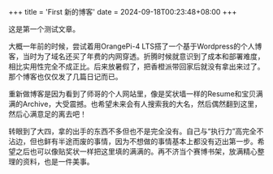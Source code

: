+++
title = 'First 新的博客'
date = 2024-09-18T00:23:48+08:00
+++

这是第一个测试文章。

大概一年前的时候，尝试着用OrangePi-4 LTS搭了一个基于Wordpress的个人博客，当时为了域名还买了年费的内网穿透。折腾时候就意识到了成本和部署难度，相比实用性完全不成正比。后来放暑假了，把香橙派带回家后就没有拿出来过了。那个博客也仅仅发了几篇日记而已。

重新做博客是因为看到了师哥的个人网站里，像是奖状墙一样的Resume和宝贝满满的Archive，大受震撼。也希望未来会有人搜索我的大名，然后偶然翻到这里，然后心满意足的离去吧！

转眼到了大四，拿的出手的东西不多但也不是完全没有。自己与“执行力”高完全不沾边，但也鲜有半途而废的事情，因为不想做的事情基本上都没有迈出第一步。希望之后也可以像贴奖状一样把这里填的满满的。再不济当个赛博书架，放满精心整理的资料，也是一件美事。